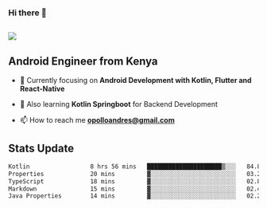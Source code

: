### Hi there 👋
<h2 align="left"><img src="https://readme-typing-svg.herokuapp.com?color='blue'&lines=I'm+Andrew+Opollo😊;Welcome+to+my+Github😜"> </h2>

## Android Engineer from Kenya


- 🌱 Currently focusing on **Android Development with Kotlin, Flutter and React-Native**

- 🔭 Also learning **Kotlin Springboot** for Backend Development

- 📫 How to reach me **opolloandres@gmail.com**


## Stats Update
<!--START_SECTION:waka-->

```txt
Kotlin                 8 hrs 56 mins   █████████████████████▒░░░   84.85 %
Properties             20 mins         ▓░░░░░░░░░░░░░░░░░░░░░░░░   03.24 %
TypeScript             18 mins         ▓░░░░░░░░░░░░░░░░░░░░░░░░   02.87 %
Markdown               15 mins         ▓░░░░░░░░░░░░░░░░░░░░░░░░   02.48 %
Java Properties        14 mins         ▓░░░░░░░░░░░░░░░░░░░░░░░░   02.29 %
```

<!--END_SECTION:waka-->



